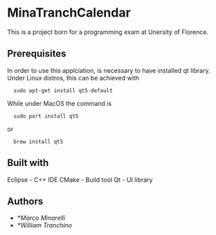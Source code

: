 # MinaTranchCalendar

This is a project born for a programming exam at Unersity of Florence.

## Prerequisites
In order to use this applciation, is necessary to have installed qt library.
Under Linux distros, this can be achieved with
```
  sudo apt-get install qt5-default
```
While under MacOS the command is 
```
  sudo port install qt5
```
or
```
  brew install qt5
```

## Built with
Eclipse - C++ IDE
CMake - Build tool
Qt - UI library

## Authors
* **Marco Minarelli* 
* **William Tranchino* 
